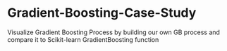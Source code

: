 # Gradient-Boosting-Case-Study
Visualize Gradient Boosting Process by building our own GB process and compare it to Scikit-learn GradientBoosting function
